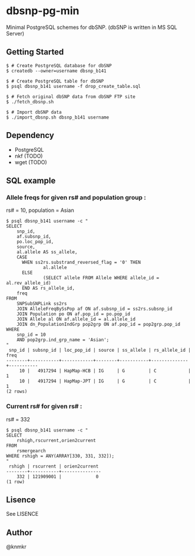 # dbsnp-pg-min

Minimal PostgreSQL schemes for dbSNP. (dbSNP is written in MS SQL Server)


## Getting Started

    $ # Create PostgreSQL database for dbSNP
    $ createdb --owner=username dbsnp_b141

    $ # Create PostgreSQL table for dbSNP
    $ psql dbsnp_b141 username -f drop_create_table.sql

    $ # Fetch original dbSNP data from dbSNP FTP site
    $ ./fetch_dbsnp.sh

    $ # Import dbSNP data
    $ ./import_dbsnp.sh dbsnp_b141 username


## Dependency

- PostgreSQL
- nkf (TODO)
- wget (TODO)


## SQL example

### Allele freqs for given rs\# and population group :

rs# = 10, population = Asian

    $ psql dbsnp_b141 username -c "
    SELECT
        snp_id,
        af.subsnp_id,
        po.loc_pop_id,
        source,
        al.allele AS ss_allele,
        CASE
          WHEN ss2rs.substrand_reversed_flag = '0' THEN
                  al.allele
          ELSE
                  (SELECT allele FROM Allele WHERE allele_id = al.rev_allele_id)
          END AS rs_allele_id,
        freq
    FROM
        SNPSubSNPLink ss2rs
        JOIN AlleleFreqBySsPop af ON af.subsnp_id = ss2rs.subsnp_id
        JOIN Population po ON af.pop_id = po.pop_id
        JOIN Allele al ON af.allele_id = al.allele_id
        JOIN dn_PopulationIndGrp pop2grp ON af.pop_id = pop2grp.pop_id
    WHERE
        snp_id = 10
        AND pop2grp.ind_grp_name = 'Asian';
    "
     snp_id | subsnp_id | loc_pop_id | source | ss_allele | rs_allele_id |   freq
    --------+-----------+------------+--------+-----------+--------------+-----------
         10 |   4917294 | HapMap-HCB | IG     | G         | C            |         1
         10 |   4917294 | HapMap-JPT | IG     | G         | C            |         1
    (2 rows)

### Current rs\# for given rs\# :

rs# = 332

    $ psql dbsnp_b141 username -c "
    SELECT
        rshigh,rscurrent,orien2current
    FROM
        rsmergearch
    WHERE rshigh = ANY(ARRAY[330, 331, 332]);
    "
     rshigh | rscurrent | orien2current
    --------+-----------+---------------
        332 | 121909001 |             0
    (1 row)


## Lisence

See LISENCE


## Author

@knmkr
